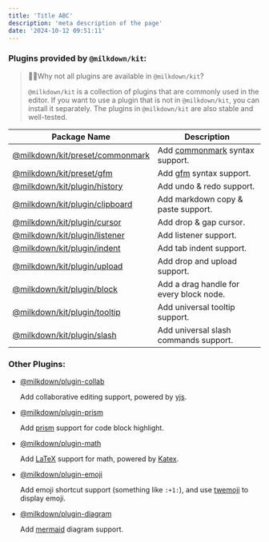 ```yaml
---
title: 'Title ABC'
description: 'meta description of the page'
date: '2024-10-12 09:51:11'
---
```


### Plugins provided by `@milkdown/kit`:

> 🙋‍♀️Why not all plugins are available in `@milkdown/kit`?
>
> `@milkdown/kit` is a collection of plugins that are commonly used in the editor.
> If you want to use a plugin that is not in `@milkdown/kit`, you can install it separately.
> The plugins in `@milkdown/kit` are also stable and well-tested.

| Package Name                        | Description                             |
| ----------------------------------- | --------------------------------------- |
| [@milkdown/kit/preset/commonmark]() | Add [commonmark]() syntax support.      |
| [@milkdown/kit/preset/gfm]()        | Add [gfm]() syntax support.             |
| [@milkdown/kit/plugin/history]()    | Add undo & redo support.                |
| [@milkdown/kit/plugin/clipboard]()  | Add markdown copy & paste support.      |
| [@milkdown/kit/plugin/cursor]()     | Add drop & gap cursor.                  |
| [@milkdown/kit/plugin/listener]()   | Add listener support.                   |
| [@milkdown/kit/plugin/indent]()     | Add tab indent support.                 |
| [@milkdown/kit/plugin/upload]()     | Add drop and upload support.            |
| [@milkdown/kit/plugin/block]()      | Add a drag handle for every block node. |
| [@milkdown/kit/plugin/tooltip]()    | Add universal tooltip support.          |
| [@milkdown/kit/plugin/slash]()      | Add universal slash commands support.   |

### Other Plugins:

- [@milkdown/plugin-collab]()

  Add collaborative editing support, powered by [yjs](https://docs.yjs.dev/).

- [@milkdown/plugin-prism]()

  Add [prism](https://prismjs.com/) support for code block highlight.

- [@milkdown/plugin-math]()

  Add [LaTeX](https://en.wikipedia.org/wiki/LaTeX) support for math, powered by [Katex](https://katex.org/).

- [@milkdown/plugin-emoji]()

  Add emoji shortcut support (something like `:+1:`), and use [twemoji](https://twemoji.twitter.com/) to display emoji.

- [@milkdown/plugin-diagram]()

  Add [mermaid](https://mermaid-js.github.io/mermaid/#/) diagram support.
